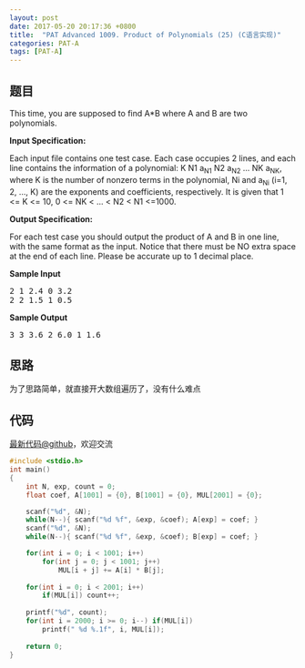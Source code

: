 ```yaml
---
layout: post
date: 2017-05-20 20:17:36 +0800
title:  "PAT Advanced 1009. Product of Polynomials (25) (C语言实现)"
categories: PAT-A
tags: [PAT-A]
---
```


## 题目

<div id="problemContent">
<p>This time, you are supposed to find A*B where A and B are two polynomials.</p>
<p><b>
Input Specification:
</b></p>
<p>Each input file contains one test case. Each case occupies 2 lines, and each line contains the information of a polynomial:
K N1 a<sub>N1</sub> N2 a<sub>N2</sub> ... NK a<sub>NK</sub>, where K is the number of nonzero terms in the polynomial, Ni and a<sub>Ni</sub> (i=1, 2, ..., K) are the exponents and coefficients, respectively.  It is given that 1 &lt;= K &lt;= 10, 0 &lt;= NK &lt; ... &lt; N2 &lt; N1 &lt;=1000.  
<p>
<p><b>
Output Specification:
</b></p>
<p>For each test case you should output the product of A and B in one line, with the same format as the input.  Notice that there must be NO extra space at the end of each line.  Please be accurate up to 1 decimal place. </p>
<b>Sample Input</b><pre>
2 1 2.4 0 3.2
2 2 1.5 1 0.5
</pre>
<b>Sample Output</b><pre>
3 3 3.6 2 6.0 1 1.6
</pre>
</p></p></div>

## 思路

为了思路简单，就直接开大数组遍历了，没有什么难点

## 代码

[最新代码@github](https://github.com/OliverLew/PAT/blob/master/PATAdvanced/1009.c)，欢迎交流
```c
#include <stdio.h>
int main()
{
    int N, exp, count = 0;
    float coef, A[1001] = {0}, B[1001] = {0}, MUL[2001] = {0};

    scanf("%d", &N);
    while(N--){ scanf("%d %f", &exp, &coef); A[exp] = coef; }
    scanf("%d", &N);
    while(N--){ scanf("%d %f", &exp, &coef); B[exp] = coef; }

    for(int i = 0; i < 1001; i++)
        for(int j = 0; j < 1001; j++)
            MUL[i + j] += A[i] * B[j];
    
    for(int i = 0; i < 2001; i++)
        if(MUL[i]) count++;
    
    printf("%d", count);
    for(int i = 2000; i >= 0; i--) if(MUL[i]) 
        printf(" %d %.1f", i, MUL[i]);
    
    return 0;
}

```